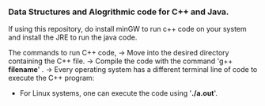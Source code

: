### Data Structures and Alogrithmic code for C++ and Java.

If using this repository, do install minGW to run c++ code on your system and install the JRE to run the java code.

The commands to run C++ code,
-> Move into the desired directory containing the C++ file.
-> Compile the code with the command 'g++ **filename**' .
-> Every operating system has a different terminal line of code to execute the C++ program:
   - For Linux systems, one can execute the code using '**./a.out**'.

